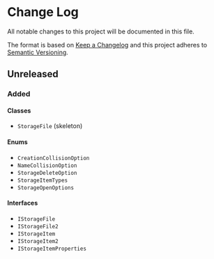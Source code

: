 ﻿# Change Log
All notable changes to this project will be documented in this file.

The format is based on [Keep a Changelog](http://keepachangelog.com/)
and this project adheres to [Semantic Versioning](http://semver.org/).

## Unreleased
### Added
#### Classes
- `StorageFile` (skeleton)
#### Enums
- `CreationCollisionOption`
- `NameCollisionOption`
- `StorageDeleteOption`
- `StorageItemTypes`
- `StorageOpenOptions`
#### Interfaces
- `IStorageFile`
- `IStorageFile2`
- `IStorageItem`
- `IStorageItem2`
- `IStorageItemProperties`